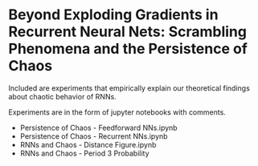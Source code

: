 # Beyond Exploding Gradients in Recurrent Neural Nets: Scrambling Phenomena and the Persistence of Chaos

Included are experiments that empirically explain our theoretical findings about chaotic behavior of RNNs.

Experiments are in the form of jupyter notebooks with comments.
* Persistence of Chaos - Feedforward NNs.ipynb
* Persistence of Chaos - Recurrent NNs.ipynb
* RNNs and Chaos - Distance Figure.ipynb
* RNNs and Chaos - Period 3 Probability
